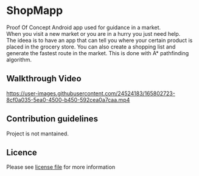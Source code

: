 # ShopMapp

Proof Of Concept Android app used for guidance in a market.   
When you visit a new market or you are in a hurry you just need help.  
The ideea is to have an app that can tell you where your certain product is placed in the grocery store. 
You can also create a shopping list and generate the fastest route in the market. This is done with A* pathfinding algorithm.   

## Walkthrough Video ##

https://user-images.githubusercontent.com/24524183/165802723-8cf0a035-5ea0-4500-b450-592cea0a7caa.mp4

## Contribution guidelines ##

Project is not mantained.

## Licence ##

Please see [license file](/LICENSE.md) for more information
